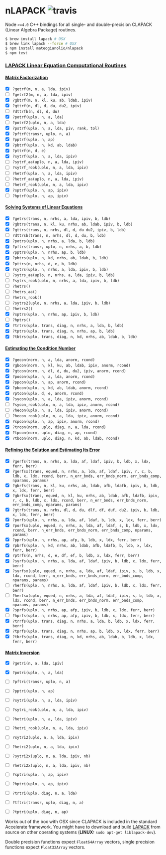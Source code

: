# nLAPACK ![travis](https://img.shields.io/travis/mateogianolio/nlapack.svg)

Node `>=4.0` C++ bindings for all single- and double-precision CLAPACK (Linear Algebra Package) routines.

```bash
$ brew install lapack # OSX
$ brew link lapack --force # OSX
$ npm install mateogianolio/nlapack
$ npm test
```


### [LAPACK Linear Equation Computational Routines](https://software.intel.com/en-us/mkl-developer-reference-fortran-lapack-linear-equation-computational-routines)

#### [Matrix Factorization](https://software.intel.com/en-us/node/468680)

- [x] `?getrf(m, n, a, lda, ipiv)`
- [ ] `?getrf2(m, n, a, lda, ipiv)`
- [x] `?gbtrf(m, n, kl, ku, ab, ldab, ipiv)`
- [x] `?gttrf(n, dl, d, du, du2, ipiv)`
- [ ] `?dttrfb(n, dl, d, du)`
- [x] `?potrf(uplo, n, a, lda)`
- [ ] `?potrf2(uplo, n, a, lda)`
- [x] `?pstrf(uplo, n, a, lda, piv, rank, tol)`
- [x] `?pftrf(transr, uplo, n, a)`
- [x] `?pptrf(uplo, n, ap)`
- [x] `?pbtrf(uplo, n, kd, ab, ldab)`
- [x] `?pttrf(n, d, e)`
- [x] `?sytrf(uplo, n, a, lda, ipiv)`
- [ ] `?sytrf_aa(uplo, n, a, lda, ipiv)`
- [ ] `?sytrf_rook(uplo, n, a, lda, ipiv)`
- [ ] `?hetrf(uplo, n, a, lda, ipiv)`
- [ ] `?hetrf_aa(uplo, n, a, lda, ipiv)`
- [ ] `?hetrf_rook(uplo, n, a, lda, ipiv)`
- [x] `?sptrf(uplo, n, ap, ipiv)`
- [ ] `?hptrf(uplo, n, ap, ipiv)`

#### [Solving Systems of Linear Equations](https://software.intel.com/en-us/node/520891)

- [x] `?getrs(trans, n, nrhs, a, lda, ipiv, b, ldb)`
- [x] `?gbtrs(trans, n, kl, ku, nrhs, ab, ldab, ipiv, b, ldb)`
- [x] `?gttrs(trans, n, nrhs, dl, d, du du2, ipiv, b, ldb)`
- [ ] `?dttrsb(trans, n, nrhs, dl, d, du, b, ldb)`
- [x] `?potrs(uplo, n, nrhs, a, lda, b, ldb)`
- [x] `?pftrs(transr, uplo, n, nrhs, a, b, ldb)`
- [x] `?pptrs(uplo, n, nrhs, ap, b, ldb)`
- [x] `?pbtrs(uplo, n, kd, nrhs, ab, ldab, b, ldb)`
- [x] `?pttrs(n, nrhs, d, e, b, ldb)`
- [x] `?sytrs(uplo, n, nrhs, a, lda, ipiv, b, ldb)`
- [ ] `?sytrs_aa(uplo, n, nrhs, a, lda, ipiv, b, ldb)`
- [ ] `?sytrs_rook(uplo, n, nrhs, a, lda, ipiv, b, ldb)`
- [ ] `?hetrs()`
- [ ] `?hetrs_aa()`
- [ ] `?hetrs_rook()`
- [ ] `?sytrs2(uplo, n, nrhs, a, lda, ipiv, b, ldb)`
- [ ] `?hetrs2()`
- [x] `?sptrs(uplo, n, nrhs, ap, ipiv, b, ldb)`
- [ ] `?hptrs()`
- [x] `?trtrs(uplo, trans, diag, n, nrhs, a, lda, b, ldb)`
- [x] `?tptrs(uplo, trans, diag, n, nrhs, ap, b, ldb)`
- [x] `?tbtrs(uplo, trans, diag, n, kd, nrhs, ab, ldab, b, ldb)`

#### [Estimating the Condition Number](https://software.intel.com/en-us/mkl-developer-reference-fortran-estimating-the-condition-number-lapack-computational-routines)

- [x] `?gecon(norm, n, a, lda, anorm, rcond)`
- [x] `?gbcon(norm, n, kl, ku, ab, ldab, ipiv, anorm, rcond)`
- [x] `?gtcon(norm, n, dl, d, du, du2, ipiv, anorm, rcond)`
- [x] `?pocon(uplo, n, a, lda, anorm, rcond)`
- [x] `?ppcon(uplo, n, ap, anorm, rcond)`
- [x] `?pbcon(uplo, n, kd, ab, ldab, anorm, rcond)`
- [x] `?ptcon(uplo, d, e, anorm, rcond)`
- [x] `?sycon(uplo, n, a, lda, ipiv, anorm, rcond)`
- [ ] `?sycon_rook(uplo, n, a, lda, ipiv, anorm, rcond)`
- [ ] `?hecon(uplo, n, a, lda, ipiv, anorm, rcond)`
- [ ] `?hecon_rook(uplo, n, a, lda, ipiv, anorm, rcond)`
- [x] `?spcon(uplo, n, ap, ipiv, anorm, rcond)`
- [x] `?trcon(norm, uplo, diag, n, a, lda, rcond)`
- [x] `?tpcon(norm, uplo, diag, n, ap, rcond)`
- [x] `?tbcon(norm, uplo, diag, n, kd, ab, ldab, rcond)`

#### [Refining the Solution and Estimating Its Error](https://software.intel.com/en-us/mkl-developer-reference-fortran-refining-the-solution-and-estimating-its-error-lapack-computational-routines)

- [x] `?gerfs(trans, n, nrhs, a, lda, af, ldaf, ipiv, b, ldb, x, ldx, ferr, berr)`
- [x] `?gerfsx(trans, equed, n, nrhs, a, lda, af, ldaf, ipiv, r, c, b, ldb, x, ldx, rcond, berr, n_err_bnds, err_bnds_norm, err_bnds_comp, nparams, params)`
- [x] `?gbrfs(trans, n, kl, ku, nrhs, ab, ldab, afb, ldafb, ipiv, b, ldb, x, ldx, ferr, berr)`
- [x] `?gbrfsx(trans, equed, n, kl, ku, nrhs, ab, ldab, afb, ldafb, ipiv, r, c, b, ldb, x, ldx, rcond, berr, n_err_bnds, err_bnds_norm, err_bnds_comp, nparams, params)`
- [x] `?gtrfs(trans, n, nrhs, dl, d, du, dlf, df, duf, du2, ipiv, b, ldb, x, ldx, ferr, berr)`
- [x] `?porfs(uplo, n, nrhs, a, lda, af, ldaf, b, ldb, x, ldx, ferr, berr)`
- [x] `?porfsx(uplo, equed, n, nrhs, a, lda, af, ldaf, s, b, ldb, x, ldx, rcond, berr, n_err_bnds, err_bnds_norm, err_bnds_comp, nparams, params)`
- [x] `?pprfs(uplo, n, nrhs, ap, afp, b, ldb, x, ldx, ferr, berr)`
- [x] `?pbrfs(uplo, n, kd, nrhs, ab, ldab, afb, ldafb, b, ldb, x, ldx, ferr, berr)`
- [x] `?ptrfs(n, nrhs, d, e, df, ef, b, ldb, x, ldx, ferr, berr)`
- [x] `?syrfs(uplo, n, nrhs, a, lda, af, ldaf, ipiv, b, ldb, x, ldx, ferr, berr)`
- [x] `?syrfsx(uplo, equed, n, nrhs, a, lda, af, ldaf, ipiv, s, b, ldb, x, ldx, rcond, berr, n_err_bnds, err_bnds_norm, err_bnds_comp, nparams, params)`
- [ ] `?herfs(uplo, n, nrhs, a, lda, af, ldaf, ipiv, b, ldb, x, ldx, ferr, berr)`
- [ ] `?herfsx(uplo, equed, n, nrhs, a, lda, af, ldaf, ipiv, s, b, ldb, x, ldx, rcond, berr, n_err_bnds, err_bnds_norm, err_bnds_comp, nparams, params)`
- [x] `?sprfs(uplo, n, nrhs, ap, afp, ipiv, b, ldb, x, ldx, ferr, berr)`
- [ ] `?hprfs(uplo, n, nrhs, ap, afp, ipiv, b, ldb, x, ldx, ferr, berr)`
- [x] `?trrfs(uplo, trans, diag, n, nrhs, a, lda, b, ldb, x, ldx, ferr, berr)`
- [x] `?tprfs(uplo, trans, diag, n, nrhs, ap, b, ldb, x, ldx, ferr, berr)`
- [x] `?tbrfs(uplo, trans, diag, n, kd, nrhs, ab, ldab, b, ldb, x, ldx, ferr, berr)`

#### [Matrix Inversion](https://software.intel.com/en-us/mkl-developer-reference-fortran-matrix-inversion-lapack-computational-routines)

- [x] `?getri(n, a, lda, ipiv)`
- [x] `?potri(uplo, n, a, lda)`
- [ ] `?pftri(transr, uplo, n, a)`
- [ ] `?pptri(uplo, n, ap)`
- [ ] `?sytri(uplo, n, a, lda, ipiv)`
- [ ] `?sytri_rook(uplo, n, a, lda, ipiv)`
- [ ] `?hetri(uplo, n, a, lda, ipiv)`
- [ ] `?hetri_rook(uplo, n, a, lda, ipiv)`
- [ ] `?sytri2(uplo, n, a, lda, ipiv)`
- [ ] `?hetri2(uplo, n, a, lda, ipiv)`
- [ ] `?sytri2x(uplo, n, a, lda, ipiv, nb)`
- [ ] `?hetri2x(uplo, n, a, lda, ipiv, nb)`
- [ ] `?sptri(uplo, n, ap, ipiv)`
- [ ] `?hptri(uplo, n, ap, ipiv)`
- [ ] `?trtri(uplo, diag, n, a, lda)`
- [ ] `?tftri(transr, uplo, diag, n, a)`
- [ ] `?tptri(uplo, diag, n, ap)`


Works out of the box with OSX since CLAPACK is included in the standard Accelerate framework. You might have to download and build [LAPACK](http://www.netlib.org/lapack/#_lapack_version_3_6_0) from source on other operating systems (**LINUX:** `sudo apt-get liblapack-dev`).

Double precision functions expect `Float64Array` vectors, single precision functions expect `Float32Array` vectors.
